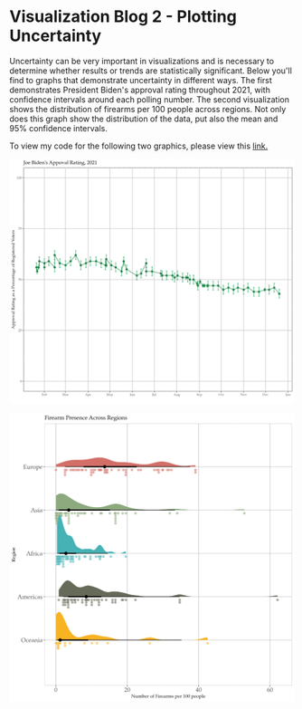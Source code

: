 # Visualization Blog 2 - Plotting Uncertainty

Uncertainty can be very important in visualizations and is necessary to determine whether results or trends are statistically significant. Below you'll find to graphs that demonstrate uncertainty in different ways. The first demonstrates President Biden's approval rating throughout 2021, with confidence intervals around each polling number. The second visualization shows the distribution of firearms per 100 people across regions. Not only does this graph show the distribution of the data, put also the mean and 95% confidence intervals.

To view my code for the following two graphics, please view this [link.](VisualizationBlog2.md) 



![This graph shows the approval rating of President Biden over 2021.png](https://github.com/harrisonisrael/data_viz_390/blob/main/approval_rating.png)

![This graph shows the distribution of firearms per 100 people across region.png](https://github.com/harrisonisrael/data_viz_390/blob/main/firearm_raincloud.png)
